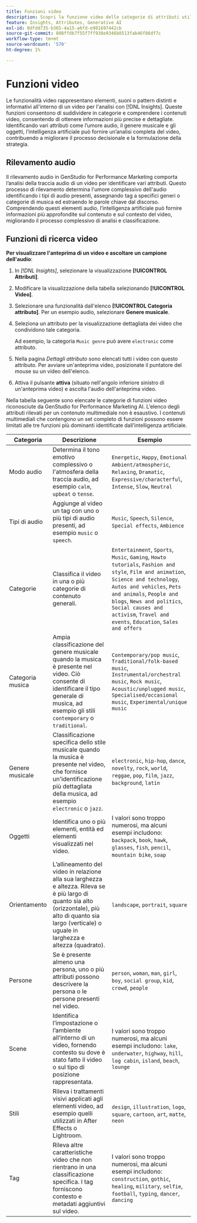 ```yaml
---
title: Funzioni video
description: Scopri la funzione video delle categorie di attributi utilizzate in GenStudio for Performance Marketing.
feature: Insights, Attributes, Generative AI
exl-id: 0dfdd735-b365-4a15-a6fd-e981697442cb
source-git-commit: 808ffdb7f55f7ff938e9346b8513fab46f86df7c
workflow-type: tm+mt
source-wordcount: '570'
ht-degree: 1%

---
```


# Funzioni video

Le funzionalità video rappresentano elementi, suoni o pattern distinti e informativi all&#39;interno di un video per l&#39;analisi con [!DNL Insights]. Queste funzioni consentono di suddividere in categorie e comprendere i contenuti video, consentendo di ottenere informazioni più precise e dettagliate. Identificando vari attributi come l’umore audio, il genere musicale e gli oggetti, l’intelligenza artificiale può fornire un’analisi completa del video, contribuendo a migliorare il processo decisionale e la formulazione della strategia.

## Rilevamento audio

Il rilevamento audio in GenStudio for Performance Marketing comporta l’analisi della traccia audio di un video per identificare vari attributi. Questo processo di rilevamento determina l&#39;umore complessivo dell&#39;audio identificando i tipi di audio presenti, assegnando tag a specifici generi o categorie di musica ed estraendo le parole chiave dal discorso. Comprendendo questi elementi audio, l’intelligenza artificiale può fornire informazioni più approfondite sul contenuto e sul contesto del video, migliorando il processo complessivo di analisi e classificazione.

## Funzioni di ricerca video

**Per visualizzare l&#39;anteprima di un video e ascoltare un campione dell&#39;audio**:

1. In _[!DNL Insights]_, selezionare la visualizzazione **[!UICONTROL Attributi]**.

1. Modificare la visualizzazione della tabella selezionando **[!UICONTROL Video]**.

1. Selezionare una funzionalità dall&#39;elenco **[!UICONTROL Categoria attributo]**. Per un esempio audio, selezionare **Genere musicale**.

1. Seleziona un attributo per la visualizzazione dettagliata dei video che condividono tale categoria.

   Ad esempio, la categoria `Music genre` può avere `electronic` come attributo.

1. Nella pagina _Dettagli attributo_ sono elencati tutti i video con questo attributo. Per avviare un&#39;anteprima video, posizionate il puntatore del mouse su un video dell&#39;elenco.

1. Attiva il pulsante **attiva** (situato nell&#39;angolo inferiore sinistro di un&#39;anteprima video) e ascolta l&#39;audio dell&#39;anteprima video.

Nella tabella seguente sono elencate le categorie di funzioni video riconosciute da GenStudio for Performance Marketing AI. L’elenco degli attributi rilevati per un contenuto multimediale non è esaustivo. I contenuti multimediali che contengono un set completo di funzioni possono essere limitati alle tre funzioni più dominanti identificate dall’intelligenza artificiale.

<!-- For the writer: turn off word wrap to work with these tables. Option + Z -->

| Categoria | Descrizione | Esempio |
| ------------------- | ------------------------------------------------------------------------------------------------------------ | --------------------------------------------------------------------------------------- |
| Modo audio | Determina il tono emotivo complessivo o l&#39;atmosfera della traccia audio, ad esempio `calm`, `upbeat` o `tense`. | `Energetic`, `Happy`, `Emotional Ambient/atmospheric`, `Relaxing`, `Dramatic`, `Expressive/characterful`, `Intense`, `Slow`, `Neutral` |
| Tipi di audio | Aggiunge al video un tag con uno o più tipi di audio presenti, ad esempio `music` o `speech`. | `Music`, `Speech`, `Silence`, `Special effects`, `Ambience` |
| Categorie | Classifica il video in una o più categorie di contenuto generali. | `Entertainment`, `Sports`, `Music`, `Gaming`, `Howto tutorials`, `Fashion and style`, `Film and animation`, `Science and technology`, `Autos and vehicles`, `Pets and animals`, `People and blogs`, `News and politics`, `Social causes and activism`, `Travel and events`, `Education`, `Sales and offers` |
| Categoria musica | Ampia classificazione del genere musicale quando la musica è presente nel video. Ciò consente di identificare il tipo generale di musica, ad esempio gli stili `contemporary` o `traditional`. | `Contemporary/pop music`, `Traditional/folk-based music`, `Instrumental/orchestral music`, `Rock music`, `Acoustic/unplugged music`, `Specialised/occasional music`, `Experimental/unique music` |
| Genere musicale | Classificazione specifica dello stile musicale quando la musica è presente nel video, che fornisce un&#39;identificazione più dettagliata della musica, ad esempio `electronic` o `jazz`. | `electronic`, `hip-hop`, `dance`, `novelty`, `rock`, `world`, `reggae`, `pop`, `film`, `jazz`, `background`, `latin` |
| Oggetti | Identifica uno o più elementi, entità ed elementi visualizzati nel video. | I valori sono troppo numerosi, ma alcuni esempi includono: `backpack`, `book`, `hawk`, `glasses`, `fish`, `pencil`, `mountain bike`, `soap` |
| Orientamento | L’allineamento del video in relazione alla sua larghezza e altezza. Rileva se è più largo di quanto sia alto (orizzontale), più alto di quanto sia largo (verticale) o uguale in larghezza e altezza (quadrato). | `landscape`, `portrait`, `square` |
| Persone | Se è presente almeno una persona, uno o più attributi possono descrivere la persona o le persone presenti nel video. | `person`, `woman`, `man`, `girl`, `boy`, `social group`, `kid`, `crowd`, `people` |
| Scene | Identifica l’impostazione o l’ambiente all’interno di un video, fornendo contesto su dove è stato fatto il video o sul tipo di posizione rappresentata. | I valori sono troppo numerosi, ma alcuni esempi includono: `lake`, `underwater`, `highway`, `hill`, `log cabin`, `island`, `beach`, `lounge` |
| Stili | Rileva i trattamenti visivi applicati agli elementi video, ad esempio quelli utilizzati in After Effects o Lightroom. | `design`, `illustration`, `logo`, `square`, `cartoon`, `art`, `matte`, `neon` |
| Tag | Rileva altre caratteristiche video che non rientrano in una classificazione specifica. I tag forniscono contesto e metadati aggiuntivi sul video. | I valori sono troppo numerosi, ma alcuni esempi includono: `construction`, `gothic`, `healing`, `military`, `selfie`, `football`, `typing`, `dancer`, `dancing` |
